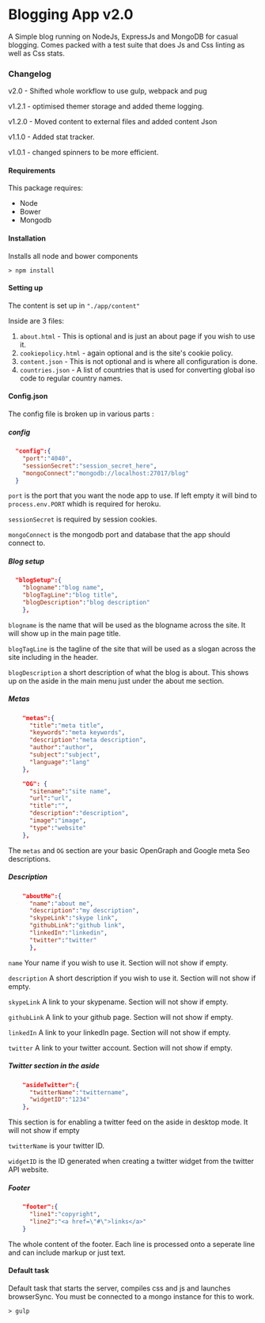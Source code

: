 # Blogging App v2.0

A Simple blog running on NodeJs, ExpressJs and MongoDB for casual blogging.
Comes packed with a test suite that does Js and Css linting as well as Css stats.

### Changelog
v2.0 - Shifted whole workflow to use gulp, webpack and pug

v1.2.1 - optimised themer storage and added theme logging.

v1.2.0 - Moved content to external files and added content Json

v1.1.0 - Added stat tracker.

v1.0.1 - changed spinners to be more efficient.

#### Requirements
This package requires:
* Node
* Bower
* Mongodb

#### Installation
Installs all node and bower components
```shell
> npm install
```

#### Setting up

The content is set up in `"./app/content"`

Inside are 3 files:
1. `about.html` - This is optional and is just an about page if you wish to use it.
2. `cookiepolicy.html` - again optional and is the site's cookie policy.
3. `content.json` - This is not optional and is where all configuration is done.
4. `countries.json` - A list of countries that is used for converting global iso code to regular country names.

#### Config.json
The config file is broken up in various parts :

##### config

```json
  "config":{
    "port":"4040",
    "sessionSecret":"session_secret_here",
    "mongoConnect":"mongodb://localhost:27017/blog"
  }
```
`port` is the port that you want the node app to use. If left empty it will bind to `process.env.PORT` whidh is required for heroku.

`sessionSecret` is required by session cookies.

`mongoConnect` is the mongodb port and database that the app should connect to.

##### Blog setup

```json
  "blogSetup":{
    "blogname":"blog name",
    "blogTagLine":"blog title",
    "blogDescription":"blog description"
    },
```

`blogname` is the name that will be used as the blogname across the site. It will show up in the main page title.

`blogTagLine` is the tagline of the site that will be used as a slogan across the site including in the header.

`blogDescription` a short description of what the blog is about. This shows up on the aside in the main menu just under the about me section.

##### Metas

```json
    "metas":{
      "title":"meta title",
      "keywords":"meta keywords",
      "description":"meta description",
      "author":"author",
      "subject":"subject",
      "language":"lang"
    },
```
```json
    "OG": {
      "sitename":"site name",
      "url":"url",
      "title":"",
      "description":"description",
      "image":"image",
      "type":"website"
    },
```

The `metas` and `OG` section are your basic OpenGraph and Google meta Seo descriptions.

##### Description

```json
    "aboutMe":{
      "name":"about me",
      "description":"my description",
      "skypeLink":"skype link",
      "githubLink":"github link",
      "linkedIn":"linkedin",
      "twitter":"twitter"
      },
```

`name` Your name if you wish to use it. Section will not show if empty.

`description` A short description if you wish to use it. Section will not show if empty.

`skypeLink` A link to your skypename. Section will not show if empty.

`githubLink` A link to your github page. Section will not show if empty.

`linkedIn` A link to your linkedIn page. Section will not show if empty.

`twitter` A link to your twitter account. Section will not show if empty.

##### Twitter section in the aside

```json
    "asideTwitter":{
      "twitterName":"twittername",
      "widgetID":"1234"
    },
```

This section is for enabling a twitter feed on the aside in desktop mode. It will not show if empty

`twitterName` is your twitter ID.

`widgetID` is the ID generated when creating a twitter widget from the twitter API website.

##### Footer

```json
    "footer":{
      "line1":"copyright",
      "line2":"<a href=\"#\">links</a>"
    }
```

The whole content of the footer. Each line is processed onto a seperate line and can include markup or just text.

#### Default task
Default task that starts the server, compiles css and js and launches browserSync. You must be connected to a mongo instance for this to work.
```shell
> gulp
```

